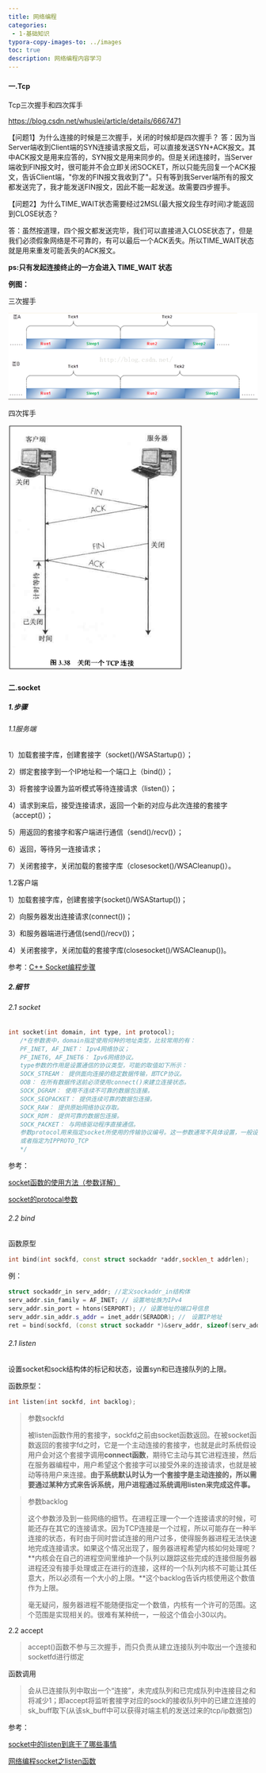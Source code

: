 ```yaml
---
title: 网络编程
categories: 
 - 1-基础知识
typora-copy-images-to: ../images
toc: true
description: 网络编程内容学习
---
```


#### 一.Tcp

Tcp三次握手和四次挥手

https://blog.csdn.net/whuslei/article/details/6667471

【问题1】为什么连接的时候是三次握手，关闭的时候却是四次握手？
答：因为当Server端收到Client端的SYN连接请求报文后，可以直接发送SYN+ACK报文。其中ACK报文是用来应答的，SYN报文是用来同步的。但是关闭连接时，当Server端收到FIN报文时，很可能并不会立即关闭SOCKET，所以只能先回复一个ACK报文，告诉Client端，"你发的FIN报文我收到了"。只有等到我Server端所有的报文都发送完了，我才能发送FIN报文，因此不能一起发送。故需要四步握手。

【问题2】为什么TIME_WAIT状态需要经过2MSL(最大报文段生存时间)才能返回到CLOSE状态？

答：虽然按道理，四个报文都发送完毕，我们可以直接进入CLOSE状态了，但是我们必须假象网络是不可靠的，有可以最后一个ACK丢失。所以TIME_WAIT状态就是用来重发可能丢失的ACK报文。

**ps:只有发起连接终止的一方会进入 TIME_WAIT 状态**

**例图：**

三次握手

![img](../images/Center.png)



四次挥手

![0_1312718564tZXD](../images/0_1312718564tZXD.png)

#### 二.socket

##### 1.步骤

###### 1.1服务端

1）加载套接字库，创建套接字（socket()/WSAStartup()）；

2）绑定套接字到一个IP地址和一个端口上（bind()）；

3）将套接字设置为监听模式等待连接请求（listen()）；

4）请求到来后，接受连接请求，返回一个新的对应与此次连接的套接字（accept()）；

5）用返回的套接字和客户端进行通信（send()/recv()）；

6）返回，等待另一连接请求；

7）关闭套接字，关闭加载的套接字库（closesocket()/WSACleanup()）。

1.2客户端

1）加载套接字库，创建套接字(socket()/WSAStartup())；

2）向服务器发出连接请求(connect())；

3）和服务器端进行通信(send()/recv())；

4）关闭套接字，关闭加载的套接字库(closesocket()/WSACleanup())。

参考：[C++ Socket编程步骤](https://www.cnblogs.com/Sniper-quay/archive/2011/06/22/2086636.html)



##### 2.细节

###### 2.1 socket

```c++
int socket(int domain, int type, int protocol);
　　/*在参数表中，domain指定使用何种的地址类型，比较常用的有：
　　PF_INET, AF_INET： Ipv4网络协议；
　　PF_INET6, AF_INET6： Ipv6网络协议。
　　type参数的作用是设置通信的协议类型，可能的取值如下所示：
　　SOCK_STREAM： 提供面向连接的稳定数据传输，即TCP协议。
　　OOB： 在所有数据传送前必须使用connect()来建立连接状态。
　　SOCK_DGRAM： 使用不连续不可靠的数据包连接。
　　SOCK_SEQPACKET： 提供连续可靠的数据包连接。
　　SOCK_RAW： 提供原始网络协议存取。
　　SOCK_RDM： 提供可靠的数据包连接。
　　SOCK_PACKET： 与网络驱动程序直接通信。
　　参数protocol用来指定socket所使用的传输协议编号。这一参数通常不具体设置，一般设置为0即可
　　或者指定为IPPROTO_TCP
　　*/

```

参考：

[socket函数的使用方法（参数详解）](https://www.cnblogs.com/zhangyabin---acm/p/3198363.html)

[socket的protocal参数](https://www.cnblogs.com/liyulong1982/p/6904007.html)

###### 2.2 bind

函数原型

```c++
int bind(int sockfd, const struct sockaddr *addr,socklen_t addrlen);
```

例：

```c++
struct sockaddr_in serv_addr; //定义sockaddr_in结构体
serv_addr.sin_family = AF_INET; // 设置地址族为IPv4
serv_addr.sin_port = htons(SERPORT); // 设置地址的端口号信息
serv_addr.sin_addr.s_addr = inet_addr(SERADDR); //　设置IP地址
ret = bind(sockfd, (const struct sockaddr *)&serv_addr, sizeof(serv_addr));
```



###### 2.1 listen

设置socket和sock结构体的标记和状态，设置syn和已连接队列的上限。

函数原型：

```c++
int listen(int sockfd, int backlog);
```

> 参数sockfd
>
> 被listen函数作用的套接字，sockfd之前由socket函数返回。在被socket函数返回的套接字fd之时，它是一个主动连接的套接字，也就是此时系统假设用户会对这个套接字调用**connect函数**，期待它主动与其它进程连接，然后在服务器编程中，用户希望这个套接字可以接受外来的连接请求，也就是被动等待用户来连接。**由于系统默认时认为一个套接字是主动连接的，所以需要通过某种方式来告诉系统，用户进程通过系统调用listen来完成这件事。**

> 参数backlog
>
> 这个参数涉及到一些网络的细节。在进程正理一个一个连接请求的时候，可能还存在其它的连接请求。因为TCP连接是一个过程，所以可能存在一种半连接的状态，有时由于同时尝试连接的用户过多，使得服务器进程无法快速地完成连接请求。如果这个情况出现了，服务器进程希望内核如何处理呢？**内核会在自己的进程空间里维护一个队列以跟踪这些完成的连接但服务器进程还没有接手处理或正在进行的连接，这样的一个队列内核不可能让其任意大，所以必须有一个大小的上限。**这个backlog告诉内核使用这个数值作为上限。
>
> 毫无疑问，服务器进程不能随便指定一个数值，内核有一个许可的范围。这个范围是实现相关的。很难有某种统一，一般这个值会小30以内。

2.2 accept

> accept()函数不参与三次握手，而只负责从建立连接队列中取出一个连接和socketfd进行绑定

函数调用

> 会从已连接队列中取出一个“连接”，未完成队列和已完成队列中连接目之和将减少1；即accept将监听套接字对应的sock的接收队列中的已建立连接的sk_buff取下(从该sk_buff中可以获得对端主机的发送过来的tcp/ip数据包)

参考：

[socket中的listen到底干了哪些事情](https://www.cnblogs.com/still-smile/p/13611270.html)

[网络编程socket之listen函数](https://www.cnblogs.com/fnlingnzb-learner/p/8523508.html)

